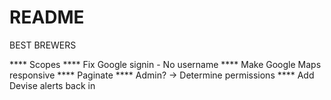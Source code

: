 # README
BEST BREWERS


**** Scopes
**** Fix Google signin - No username
**** Make Google Maps responsive
**** Paginate
**** Admin? -> Determine permissions
**** Add Devise alerts back in